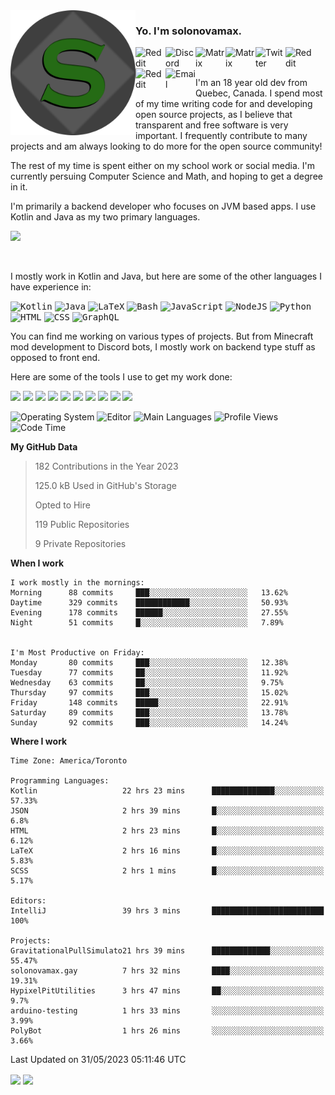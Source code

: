 <img align="left" alt="Avatar" width="200px" src="https://raw.githubusercontent.com/solonovamax/solonovamax/main/solonovamax-circle.png" />

### Yo. I'm solonovamax.

<a href="https://gitlab.com/solonovamax">
    <img align="left" alt="Reddit" width="48px" src="https://img.icons8.com/color/2x/gitlab.png">
</a>

<a href="https://discord.solonovamax.gay">
    <img align="left" alt="Discord" width="48px" src="https://img.icons8.com/color/2x/discord-logo.png">
</a>

<a href="https://matrix.to/#/@solonovamax:matrix.org?#gh-light-mode-only">
    <img align="left" alt="Matrix" width="48px" src="https://img.icons8.com/000000/material/2x/matrix-logo.png">
</a>
<a href="https://matrix.to/#/@solonovamax:matrix.org?#gh-dark-mode-only">
    <img align="left" alt="Matrix" width="48px" src="https://img.icons8.com/FFFFFF/material/2x/matrix-logo.png">
</a>

<a href="https://twitter.com/solonovamax">
    <img align="left" alt="Twitter" width="48px" src="https://img.icons8.com/color/2x/twitter.png">
</a>

<!-- <a href="https://twitch.tv/solonovamax">
    <img align="left" alt="Twitch" width="48px" src="https://img.icons8.com/color/2x/twitch.png">
</a> -->

<a href="https://reddit.com/u/solonovamax">
    <img align="left" alt="Reddit" width="48px" src="https://img.icons8.com/color/2x/reddit.png">
</a>

<a href="https://www.youtube.com/channel/UCTxCeyGu41WfEBT8mXpjHMA">
    <img align="left" alt="Reddit" width="48px" src="https://img.icons8.com/color/2x/youtube.png">
</a>

<a href="mailto:solonovamax@12oclockpoint.com">
    <img align="left" alt="Email" width="48px" src="https://img.icons8.com/fluency/2x/mail.png">
</a>

<!-- <a href="https://open.spotify.com/user/solonovamax">
    <img align="left" alt="Spotify" width="48px" src="https://img.icons8.com/color/2x/spotify.png">
</a> -->

<br/>
<br/>

I'm an 18 year old dev from Quebec, Canada.
I spend most of my time writing code for and developing open source projects, as I believe that transparent and free software is very important.
I frequently contribute to many projects and am always looking to do more for the open source community!

The rest of my time is spent either on my school work or social media. I'm currently persuing Computer Science and Math, and hoping to get a degree in it.

I'm primarily a backend developer who focuses on JVM based apps. I use Kotlin and Java as my two primary languages.


<a href="https://github.com/ryo-ma/github-profile-trophy"><img src="https://github-profile-trophy.vercel.app/?username=solonovamax&margin-w=15&row=1"/></a> 

<br/>

I mostly work in Kotlin and Java, but here are some of the other languages I have experience in:

<kbd><img height="32" alt="Kotlin" src="https://img.icons8.com/color/1x/kotlin.png"></kbd>
<kbd><img height="32" alt="Java" src="https://img.icons8.com/color/1x/java-coffee-cup-logo.png"></kbd>
<kbd><img height="32" alt="LaTeX" src="https://img.icons8.com/color/1x/latex.png"></kbd>
<kbd><img height="32" alt="Bash" src="https://img.icons8.com/color/1x/console.png"></kbd>
<kbd><img height="32" alt="JavaScript" src="https://img.icons8.com/color/1x/javascript.png"></kbd>
<kbd><img height="32" alt="NodeJS" src="https://img.icons8.com/color/1x/nodejs.png"></kbd>
<kbd><img height="32" alt="Python" src="https://img.icons8.com/color/1x/python.png"></kbd>
<kbd><img height="32" alt="HTML" src="https://img.icons8.com/color/1x/html-5.png"></kbd>
<kbd><img height="32" alt="CSS" src="https://img.icons8.com/color/1x/css3.png"></kbd>
<kbd><img height="32" alt="GraphQL" src="https://img.icons8.com/color/1x/graphql.png"></kbd>

You can find me working on various types of projects.
But from Minecraft mod development to Discord bots, I mostly work on backend type stuff as opposed to front end.

Here are some of the tools I use to get my work done:

<kbd><img height="32" src="https://img.icons8.com/color/2x/intellij-idea.png"></kbd>
<kbd><img height="32" src="https://img.icons8.com/color/2x/linux.png"></kbd>
<kbd><img height="32" src="https://img.icons8.com/fluent/2x/console.png"></kbd>
<kbd><img height="32" src="https://img.icons8.com/color/2x/open-source.png"></kbd>
<kbd><img height="32" src="https://img.icons8.com/color/2x/git.png"></kbd>
<kbd><img height="32" src="https://img.icons8.com/color/2x/docker.png"></kbd>
<kbd><img height="32" src="https://img.icons8.com/color/2x/mongodb.png"></kbd>
<kbd><img height="32" src="https://img.icons8.com/color/2x/nginx.png"></kbd>
<a href="?#gh-light-mode-only"><kbd><img height="32" src="https://img.icons8.com/metro/2x/mysql.png"></kbd></a>
<a href="?#gh-dark-mode-only"><kbd><img height="32" src="https://img.icons8.com/FFFFFF/metro/2x/mysql.png"></kbd></a>

![Operating System](https://img.shields.io/badge/OS-Arch%20Linux-informational?style=for-the-badge&logo=Arch%20Linux&logoColor=white&color=007ec6)
![Editor](https://img.shields.io/badge/Editor-IntelliJ%20Idea-informational?style=for-the-badge&logo=IntelliJ%20Idea&logoColor=white&color=007ec6)
![Main Languages](https://img.shields.io/badge/Main%20Languages-Java%20%26%20Kotlin-informational?style=for-the-badge&logo=Java&logoColor=white&color=007ec6)
![Profile Views](https://komarev.com/ghpvc/?username=solonovamax&color=blue&style=for-the-badge)
![Code Time](https://img.shields.io/endpoint?url=https://wakapi.dev/api/compat/shields/v1/solonovamax/interval:all_time&label=Code%20Time&style=for-the-badge&color=blue)

<!--START_SECTION:waka-->
**My GitHub Data**

> 182 Contributions in the Year 2023
> 
> 125.0 kB Used in GitHub's Storage
> 
> Opted to Hire
> 
> 119 Public Repositories
> 
> 9 Private Repositories
> 
**When I work** 

```text
I work mostly in the mornings: 
Morning      88 commits     ███░░░░░░░░░░░░░░░░░░░░░░   13.62% 
Daytime      329 commits    ████████████░░░░░░░░░░░░░   50.93% 
Evening      178 commits    ██████░░░░░░░░░░░░░░░░░░░   27.55% 
Night        51 commits     █░░░░░░░░░░░░░░░░░░░░░░░░   7.89%


I'm Most Productive on Friday: 
Monday       80 commits     ███░░░░░░░░░░░░░░░░░░░░░░   12.38% 
Tuesday      77 commits     ██░░░░░░░░░░░░░░░░░░░░░░░   11.92% 
Wednesday    63 commits     ██░░░░░░░░░░░░░░░░░░░░░░░   9.75% 
Thursday     97 commits     ███░░░░░░░░░░░░░░░░░░░░░░   15.02% 
Friday       148 commits    █████░░░░░░░░░░░░░░░░░░░░   22.91% 
Saturday     89 commits     ███░░░░░░░░░░░░░░░░░░░░░░   13.78% 
Sunday       92 commits     ███░░░░░░░░░░░░░░░░░░░░░░   14.24%

```


**Where I work** 

```text
Time Zone: America/Toronto

Programming Languages: 
Kotlin                   22 hrs 23 mins      ██████████████░░░░░░░░░░░   57.33% 
JSON                     2 hrs 39 mins       █░░░░░░░░░░░░░░░░░░░░░░░░   6.8% 
HTML                     2 hrs 23 mins       █░░░░░░░░░░░░░░░░░░░░░░░░   6.12% 
LaTeX                    2 hrs 16 mins       █░░░░░░░░░░░░░░░░░░░░░░░░   5.83% 
SCSS                     2 hrs 1 mins        █░░░░░░░░░░░░░░░░░░░░░░░░   5.17%

Editors: 
IntelliJ                 39 hrs 3 mins       █████████████████████████   100%

Projects: 
GravitationalPullSimulato21 hrs 39 mins      █████████████░░░░░░░░░░░░   55.47% 
solonovamax.gay          7 hrs 32 mins       ████░░░░░░░░░░░░░░░░░░░░░   19.31% 
HypixelPitUtilities      3 hrs 47 mins       ██░░░░░░░░░░░░░░░░░░░░░░░   9.7% 
arduino-testing          1 hrs 33 mins       ░░░░░░░░░░░░░░░░░░░░░░░░░   3.99% 
PolyBot                  1 hrs 26 mins       ░░░░░░░░░░░░░░░░░░░░░░░░░   3.66%

```


 Last Updated on 31/05/2023 05:11:46 UTC
<!--END_SECTION:waka-->

<div style="white-space:nowrap;width:100%;position: relative;display: inline-block">
<img align="center" src="https://github-readme-stats.vercel.app/api?username=solonovamax&custom_title=solonovamax%27s%20Github%20Stats&langs_count=5&include_all_commits=true&count_private=true&show_icons=true&theme=github_dark"/>
<img align="center" src="https://github-readme-stats.vercel.app/api/wakatime?api_domain=wakapi.dev&username=solonovamax&range=last_30_days&custom_title=solonovamax%27s+Primary+Languages+%28Last+Month%29&langs_count=10&show_icons=true&theme=github_dark"/>
</div>

